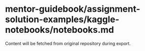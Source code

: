 # mentor-guidebook/assignment-solution-examples/kaggle-notebooks/notebooks.md

Content will be fetched from original repository during export.